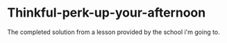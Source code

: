 # Thinkful-perk-up-your-afternoon

The completed solution from a lesson provided by the school i'm going to.
